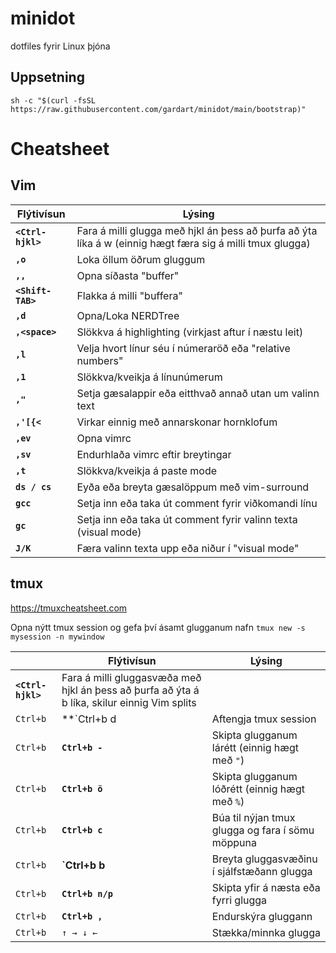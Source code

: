 # minidot
dotfiles fyrir Linux þjóna

## Uppsetning
`sh -c "$(curl -fsSL https://raw.githubusercontent.com/gardart/minidot/main/bootstrap)"`

# Cheatsheet

## Vim

| Flýtivísun | Lýsing |
| -------- | ----------- |
| **`<Ctrl-hjkl>`** | Fara á milli glugga með hjkl án þess að þurfa að ýta líka á w (einnig hægt færa sig á milli tmux glugga) |
| **`,o`** | Loka öllum öðrum gluggum |
| **`,,`** | Opna síðasta "buffer" |
| **`<Shift-TAB>`** | Flakka á milli "buffera" |
| **`,d`** | Opna/Loka NERDTree |
| **`,<space>`** | Slökkva á highlighting (virkjast aftur í næstu leit) |
| **`,l`** | Velja hvort línur séu í númeraröð eða "relative numbers" |
| **`,1`** | Slökkva/kveikja á línunúmerum |
| **`,"`** | Setja gæsalappir eða eitthvað annað utan um valinn text |
| **`,'[{<`** | Virkar einnig með annarskonar hornklofum |
| **`,ev`** | Opna vimrc |
| **`,sv`** | Endurhlaða vimrc eftir breytingar |
| **`,t`** | Slökkva/kveikja á paste mode |
| **`ds / cs`** | Eyða eða breyta gæsalöppum með vim-surround |
| **`gcc`** | Setja inn eða taka út comment fyrir viðkomandi línu |
| **`gc`** | Setja inn eða taka út comment fyrir valinn texta (visual mode) |
| **`J/K`** | Færa valinn texta upp eða niður í "visual mode" |

## tmux
https://tmuxcheatsheet.com

Opna nýtt tmux session og gefa því ásamt glugganum nafn
`tmux new -s mysession -n mywindow`

|| Flýtivísun | Lýsing |
| -------- | -------- | ----------- |
| **`<Ctrl-hjkl>`** | Fara á milli gluggasvæða með hjkl án þess að þurfa að ýta á b líka, skilur einnig Vim splits |
| `Ctrl+b` | **`Ctrl+b d | Aftengja tmux session |
| `Ctrl+b` | **`Ctrl+b -`** | Skipta glugganum lárétt (einnig hægt með `"`) |
| `Ctrl+b` | **`Ctrl+b ö`** | Skipta glugganum lóðrétt (einnig hægt með `%`) |
| `Ctrl+b` | **`Ctrl+b c`** | Búa til nýjan tmux glugga og fara í sömu möppuna |
| `Ctrl+b` | **`Ctrl+b b** | Breyta gluggasvæðinu í sjálfstæðann glugga |
| `Ctrl+b` | **`Ctrl+b n/p`** | Skipta yfir á næsta eða fyrri glugga |
| `Ctrl+b` | **`Ctrl+b ,`** | Endurskýra gluggann |
| `Ctrl+b` | `↑ → ↓ ←`| Stækka/minnka glugga |
  
